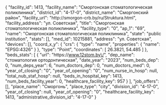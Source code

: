 {
    "facility_id": 1413,
    "facility_name": "Сморгонская стоматологическая поликлиника",
    "district_id": "4-17-0",
    "district_name": "Сморгонский район",
    "facility_url": "http:\/\/smorgon-crb.by\/ru\/Struktura.html",
    "facility_address": "ул. Советская",
    "title": "Сморгонская стоматологическая поликлиника",
    "facility_type": "0",
    "ap_1": "69",
    "name": "Сморгонская стоматологическая поликлиника",
    "state": "public institution",
    "stats": [],
    "med_id": 10215881,
    "address": "ул. Советская",
    "devices": [],
    "coord_x_y": {
        "crs": {
            "type": "name",
            "properties": {
                "name": "EPSG:4326"
            }
        },
        "type": "Point",
        "coordinates": [
            26.3821,
            54.485
        ]
    },
    "beds_stats": [
        {
            "url": "https:\/\/www.12stom.by\/",
            "dep_name": "стоматология  ортодонтическая",
            "date_year": "2023",
            "num_beds_dep": 0,
            "num_deps_year": 6,
            "num_doctors_dep": 0,
            "num_doctors_med": 0,
            "year_of_closing": "0",
            "year_of_opening": "0",
            "num_nurse_in_hosp": null,
            "total_nub_staf_hosp": null,
            "beds_in_hospital_key": 1413,
            "num_beds_facility_year": 0,
            "healthcare_facility_key": 957
        }
    ],
    "job_offers": [],
    "place_name": "Сморгонь",
    "place_type": "city",
    "division_id": "4-17-0",
    "year_of_closing": null,
    "year_of_opening": "0",
    "healthcare_facility_key": 1413,
    "administrative_division_id": "4-17-0"
}